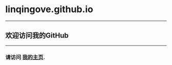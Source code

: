 # linqingove.github.io
----------
## 欢迎访问我的GitHub
----------
### 请访问 [我的主页](http://linqingove.github.io/web "index"). 
